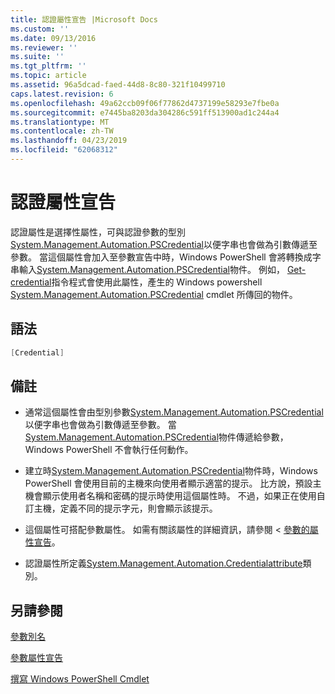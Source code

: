 ```yaml
---
title: 認證屬性宣告 |Microsoft Docs
ms.custom: ''
ms.date: 09/13/2016
ms.reviewer: ''
ms.suite: ''
ms.tgt_pltfrm: ''
ms.topic: article
ms.assetid: 96a5dcad-faed-44d8-8c80-321f10499710
caps.latest.revision: 6
ms.openlocfilehash: 49a62ccb09f06f77862d4737199e58293e7fbe0a
ms.sourcegitcommit: e7445ba8203da304286c591ff513900ad1c244a4
ms.translationtype: MT
ms.contentlocale: zh-TW
ms.lasthandoff: 04/23/2019
ms.locfileid: "62068312"
---
```

# <a name="credential-attribute-declaration"></a>認證屬性宣告

認證屬性是選擇性屬性，可與認證參數的型別[System.Management.Automation.PSCredential](/dotnet/api/System.Management.Automation.PSCredential)以便字串也會做為引數傳遞至參數。 當這個屬性會加入至參數宣告中時，Windows PowerShell 會將轉換成字串輸入[System.Management.Automation.PSCredential](/dotnet/api/System.Management.Automation.PSCredential)物件。 例如， [Get-credential](/powershell/module/Microsoft.PowerShell.Security/Get-Credential)指令程式會使用此屬性，產生的 Windows powershell [System.Management.Automation.PSCredential](/dotnet/api/System.Management.Automation.PSCredential) cmdlet 所傳回的物件。

## <a name="syntax"></a>語法

```csharp
[Credential]
```

## <a name="remarks"></a>備註

- 通常這個屬性會由型別參數[System.Management.Automation.PSCredential](/dotnet/api/System.Management.Automation.PSCredential)以便字串也會做為引數傳遞至參數。 當[System.Management.Automation.PSCredential](/dotnet/api/System.Management.Automation.PSCredential)物件傳遞給參數，Windows PowerShell 不會執行任何動作。

- 建立時[System.Management.Automation.PSCredential](/dotnet/api/System.Management.Automation.PSCredential)物件時，Windows PowerShell 會使用目前的主機來向使用者顯示適當的提示。 比方說，預設主機會顯示使用者名稱和密碼的提示時使用這個屬性時。 不過，如果正在使用自訂主機，定義不同的提示字元，則會顯示該提示。

- 這個屬性可搭配參數屬性。 如需有關該屬性的詳細資訊，請參閱 <<c0> [ 參數的屬性宣告](./parameter-attribute-declaration.md)。

- 認證屬性所定義[System.Management.Automation.Credentialattribute](/dotnet/api/System.Management.Automation.CredentialAttribute)類別。

## <a name="see-also"></a>另請參閱

[參數別名](./parameter-aliases.md)

[參數屬性宣告](./parameter-attribute-declaration.md)

[撰寫 Windows PowerShell Cmdlet](./writing-a-windows-powershell-cmdlet.md)
